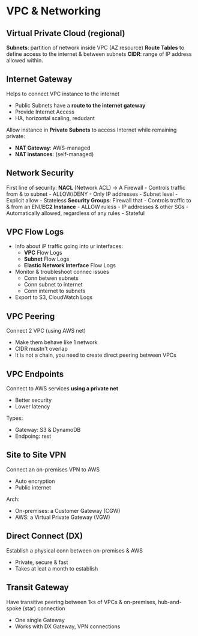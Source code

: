 # VPC & Networking

## Virtual Private Cloud (regional)
**Subnets**: partition of network inside VPC (AZ resource)
**Route Tables** to define access to the internet & between subnets
**CIDR**: range of IP address allowed within.

## Internet Gateway
Helps to connect VPC instance to the internet
- Public Subnets have a **route to the internet gateway**
- Provide Internet Access
- HA, horizontal scaling, redudant

Allow instance in **Private Subnets** to access Internet while remaining private:
- **NAT Gateway**: AWS-managed
- **NAT instances**: (self-managed)

## Network Security
First line of security: **NACL** (Network ACL) -> A Firewall
    - Controls traffic from & to subnet
    - ALLOW/DENY
    - Only IP addresses
    - Subnet level
    - Explicit allow
    - Stateless
**Security Groups**: Firewall that
    - Controls traffic to & from an ENI/**EC2 Instance**
    - ALLOW ruless
    - IP addresses & other SGs
    - Automatically allowed, regardless of any rules
    - Stateful

## VPC Flow Logs
- Info about iP traffic going into ur interfaces:
    - **VPC** Flow Logs
    - **Subnet** Flow Logs
    - **Elastic Network Interface** Flow Logs
- Monitor & troubleshoot connec issues
    - Conn betwen subnets
    - Conn subnet to internet
    - Conn internet to subnets
- Export to S3, CloudWatch Logs

## VPC Peering
Connect 2 VPC (using AWS net)
- Make them behave like 1 network
- CIDR mustn't overlap
- It is not a chain, you need to create direct
peering between VPCs

## VPC Endpoints
Connect to AWS services **using a private net**
- Better security
- Lower latency

Types:
- Gateway: S3 & DynamoDB
- Endpoing: rest

## Site to Site VPN
Connect an on-premises VPN to AWS
- Auto encryption
- Public internet

Arch:
- On-premises: a Customer Gateway (CGW)
- AWS: a Virtual Private Gateway (VGW)

## Direct Connect (DX)
Establish a physical conn between on-premises & AWS
- Private, secure & fast
- Takes at leat a month to establish

## Transit Gateway
Have transitive peering between 1ks of VPCs & on-premises, hub-and-spoke (star) connection
- One single Gateway
- Works with DX Gateway, VPN connections